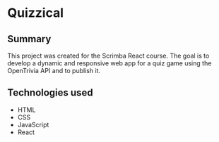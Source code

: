 # Quizzical

## Summary

This project was created for the Scrimba React course. 
The goal is to develop a dynamic and responsive web app for a quiz game using the OpenTrivia API and to publish it.

## Technologies used

* HTML
* CSS
* JavaScript
* React


